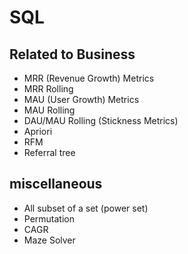 # SQL
## Related to Business
* MRR (Revenue Growth) Metrics
* MRR Rolling
* MAU (User Growth) Metrics
* MAU Rolling
* DAU/MAU Rolling (Stickness Metrics)
* Apriori
* RFM
* Referral tree

## miscellaneous
* All subset of a set (power set)
* Permutation
* CAGR
* Maze Solver 

